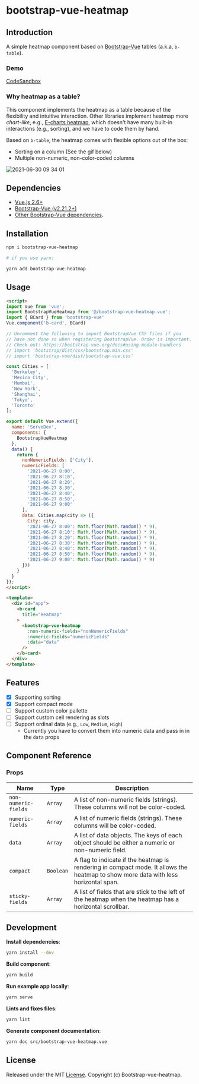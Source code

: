 # bootstrap-vue-heatmap

## Introduction
A simple heatmap component based on [Bootstrap-Vue](https://bootstrap-vue.org/) tables (a.k.a, `b-table`).

### Demo
[CodeSandbox](https://codesandbox.io/s/nameless-leftpad-1pu2x)

### Why heatmap as a table?
This component implements the heatmap as a table because of the flexibility and intuitive interaction. Other libraries implement heatmap more *chart-like*, e.g., [E-charts heatmap](https://echarts.apache.org/examples/en/editor.html?c=heatmap-cartesian), which doesn't have many built-in interactions (e.g., sorting), and we have to code them by hand.

Based on `b-table`, the heatmap comes with flexible options out of the box:
- Sorting on a column (See the gif below)
- Multiple non-numeric, non-color-coded columns

![2021-06-30 09 34 01](https://user-images.githubusercontent.com/2715151/123969615-621f5e00-d986-11eb-9e32-a8c3f82749e0.gif)


## Dependencies


* [Vue.js 2.6+](https://vuejs.org/2016/04/27/announcing-2.0/)
* [Bootstrap-Vue (v2.21.2+)](https://bootstrap-vue.org/)
* [Other Bootstrap-Vue dependencies](https://bootstrap-vue.org/docs).

## Installation

```bash
npm i bootstrap-vue-heatmap

# if you use yarn:

yarn add bootstrap-vue-heatmap
```

## Usage

```html
<script>
import Vue from 'vue';
import BootstrapVueHeatmap from '@/bootstrap-vue-heatmap.vue';
import { BCard } from 'bootstrap-vue'
Vue.component('b-card', BCard)

// Uncomment the following to import BootstrapVue CSS files if you
// have not done so when registering BootstrapVue. Order is important.
// Check out: https://bootstrap-vue.org/docs#using-module-bundlers
// import 'bootstrap/dist/css/bootstrap.min.css'
// import 'bootstrap-vue/dist/bootstrap-vue.css'

const Cities = [
  'Berkeley',
  'Mexico City',
  'Mumbai',
  'New York',
  'Shanghai',
  'Tokyo',
  'Toronto'
];

export default Vue.extend({
  name: 'ServeDev',
  components: {
    BootstrapVueHeatmap
  },
  data() {
    return {
      nonNumericFields: ['City'],
      numericFields: [
        '2021-06-27 8:00',
        '2021-06-27 8:10',
        '2021-06-27 8:20',
        '2021-06-27 8:30',
        '2021-06-27 8:40',
        '2021-06-27 8:50',
        '2021-06-27 9:00'
      ],
      data: Cities.map(city => ({
        City: city,
        '2021-06-27 8:00': Math.floor(Math.random() * 9),
        '2021-06-27 8:10': Math.floor(Math.random() * 9),
        '2021-06-27 8:20': Math.floor(Math.random() * 9),
        '2021-06-27 8:30': Math.floor(Math.random() * 9),
        '2021-06-27 8:40': Math.floor(Math.random() * 9),
        '2021-06-27 8:50': Math.floor(Math.random() * 9),
        '2021-06-27 9:00': Math.floor(Math.random() * 9)
      }))
    }
  }
});
</script>

<template>
  <div id="app">
    <b-card
      title="Heatmap"
    >
      <bootstrap-vue-heatmap
        :non-numeric-fields="nonNumericFields"
        :numeric-fields="numericFields"
        :data="data"
      />
    </b-card>
  </div>
</template>

```


## Features
- [x] Supporting sorting
- [x] Support compact mode
- [ ] Support custom color pallette
- [ ] Support custom cell rendering as slots
- [ ] Support ordinal data (e.g., `Low`, `Medium`, `High`)
  - Currently you have to convert them into numeric data and pass in in the `data` props

## Component Reference
### Props

| Name                 | Type      | Description                                                                                                                        |
| -------------------- | --------- | ---------------------------------------------------------------------------------------------------------------------------------- |
| `non-numeric-fields` | `Array`   | A list of non-numeric fields (strings). These columns will not be color-coded.                                                     |
| `numeric-fields`     | `Array`   | A list of numeric fields (strings). These columns will be color-coded.                                                             |
| `data`               | `Array`   | A list of data objects. The keys of each object should be either a numeric or non-numeric field.                                   |
| `compact`            | `Boolean` | A flag to indicate if the heatmap is rendering in compact mode. It allows the heatmap to show more data with less horizontal span. |
| `sticky-fields`      | `Array`   | A list of fields that are stick to the left of the heatmap when the heatmap has a horizontal scrollbar.                            | `() => []` |

## Development

**Install dependencies**:
```bash
yarn install --dev
```

**Build component**:
```bash
yarn build
```

**Run example app locally**:
```bash
yarn serve
```

**Lints and fixes files**:
```bash
yarn lint
```

**Generate component documentation**:
```bash
yarn doc src/bootstrap-vue-heatmap.vue
```

## License

Released under the MIT [License](./LICENSE). Copyright (c) Bootstrap-vue-heatmap.